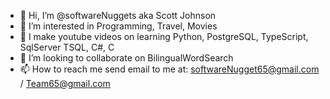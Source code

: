 - 👋 Hi, I’m @softwareNuggets aka Scott Johnson
- 👀 I’m interested in Programming, Travel, Movies
- 🌱 I make youtube videos on learning Python, PostgreSQL, TypeScript, SqlServer TSQL, C#, C
- 💞️ I’m looking to collaborate on BilingualWordSearch
- 📫 How to reach me send email to me at: softwareNugget65@gmail.com / Team65@gmail.com

<!---
Hey Team,

Welcome to my channel.  

I've been a software developer since 1990, and have written thousands of applications, scripts, 
nuggets, routines, etc.

This channel is dedicated to writing software nuggets (small pieces of code, functions, 
methods, routines, and even full apps) to transfer those skills to you.

My programming philosophy is to keep it simple, and always be learning.  I hope we share the love for coding and you'll use my channel to assist your advancement.  

Check out my videos, and if you like them enough please subscribe, and of course, share with your friends.

Okay team, enjoy my channel.
--->
